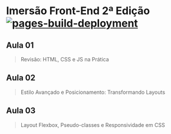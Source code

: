 # Imersão Front-End 2ª Edição [![pages-build-deployment](https://github.com/thiago-roock/Imersao-alura-frontend-spotify/actions/workflows/pages/pages-build-deployment/badge.svg)](https://github.com/thiago-roock/Imersao-alura-frontend-spotify/actions/workflows/pages/pages-build-deployment)

## Aula 01
> Revisão: HTML, CSS e JS na Prática

## Aula 02
> Estilo Avançado e Posicionamento: Transformando Layouts

## Aula 03
> Layout Flexbox, Pseudo-classes e Responsividade em CSS
